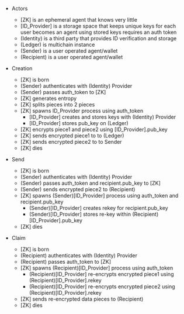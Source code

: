 - Actors
    - [ZK]            is an ephemeral agent that knows very little
    - [ID_Provider]   is a storage space that keeps unique keys for each user
                    becomes an agent using stored keys
                    requires an auth token
    - (Identity)      is a third party that provides ID verification and storage
    - (Ledger)        is multichain instance
    - (Sender)        is a user operated agent/wallet
    - (Recipient)     is a user operated agent/wallet

- Creation                  
    - [ZK] is born
    - (Sender) authenticates with (Identity) Provider
    - (Sender) passes auth_token to [ZK]
    - [ZK] generates entropy
    - [ZK] splits pieces into 2 pieces
    - [ZK] spawns ID_Provider process using auth_token
        - [ID_Provider] creates and stores keys with (Identity) Provider
        - [ID_Provider] stores pub_key on (Ledger)
    - [ZK] encrypts piece1 and piece2 using [ID_Provider].pub_key
    - [ZK] sends encrypted piece1 to to (Ledger)
    - [ZK] sends encrypted piece2 to to Sender
    - [ZK] dies

- Send
    - [ZK] is born
    - (Sender) authenticates with (Identity) Provider
    - (Sender) passes auth_token and recipient.pub_key to [ZK]
    - (Sender) sends encrypted piece2 to (Recipient)
    - [ZK] spawns (Sender)[ID_Provider] process using auth_token and recipient.pub_key
        - (Sender)[ID_Provider] creates rekey for recipient.pub_key
        - (Sender)[ID_Provider] stores re-key within (Recipient)[ID_Provider].pub_key
    - [ZK] dies

- Claim
    - [ZK] is born
    - (Recipient) authenticates with (Identity) Provider
    - (Recipient) passes auth_token to [ZK]
    - [ZK] spawns (Recipient)[ID_Provider] process using auth_token
        - (Recipient)[ID_Provider] re-encrypts encrypted piece1 using (Recipient)[ID_Provider].rekey
        - (Recipient)[ID_Provider] re-encrypts encrypted piece2 using (Recipient)[ID_Provider].rekey
    - [ZK] sends re-encrypted data pieces to (Recipient)
    - [ZK] dies






